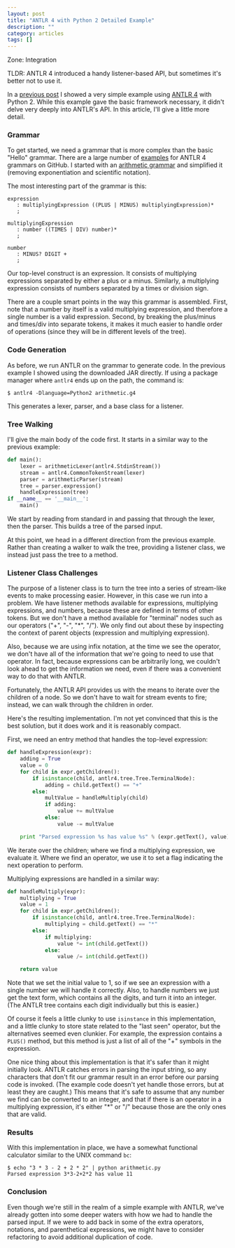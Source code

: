 ```yaml
---
layout: post
title: "ANTLR 4 with Python 2 Detailed Example"
description: ""
category: articles
tags: []
---
```


Zone: Integration

TLDR: ANTLR 4 introduced a handy listener-based API, but
sometimes it's better not to use it.

In a [previous post][prev] I showed a very simple example using
[ANTLR 4][antlr] with Python 2. While this example gave the basic
framework necessary, it didn't delve very deeply into ANTLR's API.
In this article, I'll give a little more detail.

[prev]:https://dzone.com/articles/using-antlr-4-with-python-2
[antlr]:http://www.antlr.org/

### Grammar

To get started, we need a grammar that is more complex than
the basic "Hello" grammar. There are a large number of [examples][]
for ANTLR 4 grammars on GitHub. I started with an [arithmetic grammar][ag]
and simplified it (removing exponentiation and scientific notation).

[examples]:https://github.com/antlr/grammars-v4
[ag]:https://github.com/antlr/grammars-v4/blob/master/arithmetic/arithmetic.g4

The most interesting part of the grammar is this:

```antlr
expression
   : multiplyingExpression ((PLUS | MINUS) multiplyingExpression)*
   ;

multiplyingExpression
   : number ((TIMES | DIV) number)*
   ;

number
   : MINUS? DIGIT + 
   ;
```

Our top-level construct is an expression. It consists of multiplying
expressions separated by either a plus or a minus. Similarly, a
multiplying expression consists of numbers separated by a times
or division sign.

There are a couple smart points in the way this grammar is assembled.
First, note that a number by itself is a valid multiplying expression,
and therefore a single number is a valid expression. Second, by
breaking the plus/minus and times/div into separate tokens, it makes
it much easier to handle order of operations (since they will be in
different levels of the tree).

### Code Generation

As before, we run ANTLR on the grammar to generate code. In the
previous example I showed using the downloaded JAR directly. If
using a package manager where `antlr4` ends up on the path, the command
is:

```shell
$ antlr4 -Dlanguage=Python2 arithmetic.g4
```

This generates a lexer, parser, and a base class for a listener.

### Tree Walking

I'll give the main body of the code first. It starts in a similar way to the
previous example:

```python
def main():
    lexer = arithmeticLexer(antlr4.StdinStream())
    stream = antlr4.CommonTokenStream(lexer)
    parser = arithmeticParser(stream)
    tree = parser.expression()
    handleExpression(tree)
if __name__ == '__main__':
    main()
```

We start by reading from standard in and passing that through the
lexer, then the parser. This builds a tree of the parsed input. 

At this point, we head in a different direction from the previous example.
Rather than creating a walker to walk the tree, providing a listener class, we
instead just pass the tree to a method. 

### Listener Class Challenges

The purpose of a listener class is to turn the tree into a series
of stream-like events to make processing easier. However, in this case
we run into a problem. We have listener methods available for expressions,
multiplying expressions, and numbers, because these are defined in terms
of other tokens. But we don't have a method available for "terminal"
nodes such as our operators ("+", "-", "*", "/"). We only find out
about these by inspecting the context of parent objects (expression and
multiplying expression).

Also, because we are using infix notation, at the time we see the operator,
we don't have all of the information that we're going to need to use that
operator. In fact, because expressions can be arbitrarily long, we couldn't
look ahead to get the information we need, even if there was a convenient
way to do that with ANTLR.

Fortunately, the ANTLR API provides us with the means to iterate over the
children of a node. So we don't have to wait for 
stream events to fire; instead, we can walk through the children in order.

Here's the resulting implementation. I'm not yet convinced that this is
the best solution, but it does work and it is reasonably compact.

First, we need an entry method that handles the top-level expression:

```python
def handleExpression(expr):
    adding = True
    value = 0
    for child in expr.getChildren():
        if isinstance(child, antlr4.tree.Tree.TerminalNode):
            adding = child.getText() == "+"
        else:
            multValue = handleMultiply(child)
            if adding:
                value += multValue
            else:
                value -= multValue

    print "Parsed expression %s has value %s" % (expr.getText(), value)
```

We iterate over the children; where we find a multiplying expression,
we evaluate it. Where we find an operator, we use it to set a flag
indicating the next operation to perform.

Multiplying expressions are handled in a similar way:

```python
def handleMultiply(expr):
    multiplying = True
    value = 1
    for child in expr.getChildren():
        if isinstance(child, antlr4.tree.Tree.TerminalNode):
            multiplying = child.getText() == "*"
        else:
            if multiplying:
                value *= int(child.getText())
            else:
                value /= int(child.getText())

    return value
```

Note that we set the initial value to 1, so if we see an expression
with a single number we will handle it correctly. Also, to handle
numbers we just get the text form, which contains all the digits,
and turn it into an integer. (The ANTLR tree contains each digit
individually but this is easier.)

Of course it feels a little clunky to use `isinstance` in this implementation,
and a little clunky to store state related to the "last seen" operator, but the
alternatives seemed even clunkier. For example, the expression contains a
`PLUS()` method, but this method is just a list of all of the "+" symbols in
the expression.

One nice thing about this implementation is that it's safer than it might
initially look. ANTLR catches errors in parsing the input string, so any
characters that don't fit our grammar result in an error before our parsing
code is invoked. (The example code doesn't yet handle those errors, but at
least they are caught.) This means that it's safe to assume that any
number we find can be converted to an integer, and that if there is an
operator in a multiplying expression, it's either "*" or "/" because those
are the only ones that are valid.

### Results

With this implementation in place, we have a somewhat functional calculator
similar to the UNIX command `bc`:

```shell
$ echo "3 * 3 - 2 + 2 * 2" | python arithmetic.py 
Parsed expression 3*3-2+2*2 has value 11
```

### Conclusion

Even though we're still in the realm of a simple example with ANTLR, we've
already gotten into some deeper waters with how we had to handle the
parsed input. If we were to add back in some of the extra operators,
notations, and parenthetical expressions, we might have to consider 
refactoring to avoid additional duplication of code.

